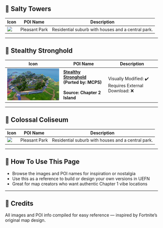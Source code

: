 
## 🏡 Salty Towers
| Icon | POI Name | Description |
|------|----------|-------------|
| <img src="assets/Pleasant_Park_Houses.png" width="256"/> | Pleasant Park | Residential suburb with houses and a central park. |
---
## 🏡 Stealthy Stronghold
| Icon | POI Name | Description |
|------|----------|-------------|
| <img src=".assets/ScreenShot00013.png" width="256"/> | **[Stealthy Stronghold](https://github.com/MechanicPlaysFR/Fortnite-UEFN-POIs/blob/f5002800d27696ead410f8a636a97a8249237e3f/SpawnerTexts/Stealthy%20Stronghold.txt)**<br>**(Ported by: MCPS)**<br><br>**Source: Chapter 2 Island** | Visually Modified: ✔️<br>Requires External Download: ❌|
---
## 🏡 Colossal Coliseum
| Icon | POI Name | Description |
|------|----------|-------------|
| <img src="assets/Pleasant_Park_Houses.png" width="256"/> | Pleasant Park | Residential suburb with houses and a central park. |
---

## 🔧 How To Use This Page

- Browse the images and POI names for inspiration or nostalgia  
- Use this as a reference to build or design your own versions in UEFN  
- Great for map creators who want authentic Chapter 1 vibe locations

---

## 🧾 Credits

All images and POI info compiled for easy reference — inspired by Fortnite’s original map design.

